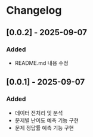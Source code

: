 # Changelog

## [0.0.2] - 2025-09-07
### Added
- README.md 내용 수정

## [0.0.1] - 2025-09-07
### Added
- 데이터 전처리 및 분석
- 문제별 난이도 예측 기능 구현
- 문제 정답률 예측 기능 구현
